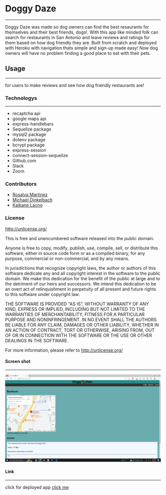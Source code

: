 # Doggy Daze
***
Doggy Daze was made so dog owners can find the best resaurants for themselves and their best friends, dogs!. With this app like minded folk can search for restaurants in San Antonio and leave reviews and ratings for them based on how dog friendly they are. Built from scratch and deployed with Heroku with navigation thats simple and sign-up made easy!  Now dog owners will have no problem finding a good place to eat with their pets.
## Usage
***
for users to make reviews and see how dog friendly restaurants are!
### Technologys
***
* recaptcha api
* google maps api
* express-handlebars
* Sequelize package
* mysql2 package
* dotenv package
* bcrypt package
* express-session
* connect-session-sequelize
* Github.com
* Slack
* Zoom
### Contributors
* [Rosalva Martinez](https://github.com/RosalvaMartinez)
* [Michael Dinkelbach](https://github.com/mdinkelbach)
* [Kaikane Lacno](https://github.com/lacnoskillz)
### License
http://unlicense.org/

This is free and unencumbered software released into the public domain.

Anyone is free to copy, modify, publish, use, compile, sell, or distribute this software, either in source code form or as a compiled binary, for any purpose, commercial or non-commercial, and by any means.

In jurisdictions that recognize copyright laws, the author or authors of this software dedicate any and all copyright interest in the software to the public domain. We make this dedication for the benefit of the public at large and to the detriment of our heirs and successors. We intend this dedication to be an overt act of relinquishment in perpetuity of all present and future rights to this software under copyright law.

THE SOFTWARE IS PROVIDED "AS IS", WITHOUT WARRANTY OF ANY KIND, EXPRESS OR IMPLIED, INCLUDING BUT NOT LIMITED TO THE WARRANTIES OF MERCHANTABILITY, FITNESS FOR A PARTICULAR PURPOSE AND NONINFRINGEMENT. IN NO EVENT SHALL THE AUTHORS BE LIABLE FOR ANY CLAIM, DAMAGES OR OTHER LIABILITY, WHETHER IN AN ACTION OF CONTRACT, TORT OR OTHERWISE, ARISING FROM, OUT OF OR IN CONNECTION WITH THE SOFTWARE OR THE USE OR OTHER DEALINGS IN THE SOFTWARE.

For more information, please refer to http://unlicense.org/
#### Screen shot
***
![image](./public/css/images/Screenshot%20(136).png)
#### Link
***
click for deployed app
[click me](https://doggydaze2-f3b373e877e6.herokuapp.com/)
